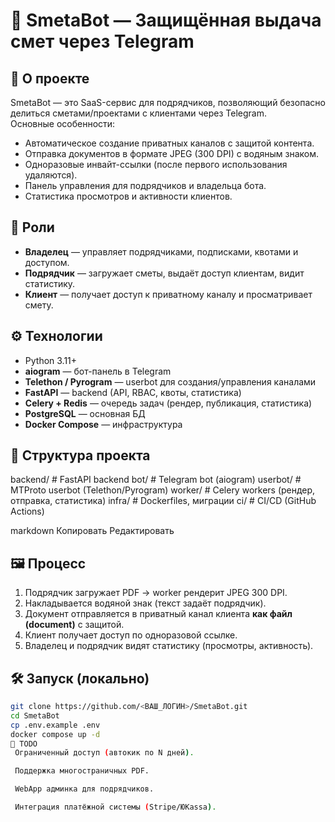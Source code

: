 # 📑 SmetaBot — Защищённая выдача смет через Telegram

## 🚀 О проекте
SmetaBot — это SaaS-сервис для подрядчиков, позволяющий безопасно делиться сметами/проектами с клиентами через Telegram.  
Основные особенности:
- Автоматическое создание приватных каналов с защитой контента.
- Отправка документов в формате JPEG (300 DPI) с водяным знаком.
- Одноразовые инвайт-ссылки (после первого использования удаляются).
- Панель управления для подрядчиков и владельца бота.
- Статистика просмотров и активности клиентов.

## 👥 Роли
- **Владелец** — управляет подрядчиками, подписками, квотами и доступом.
- **Подрядчик** — загружает сметы, выдаёт доступ клиентам, видит статистику.
- **Клиент** — получает доступ к приватному каналу и просматривает смету.

## ⚙️ Технологии
- Python 3.11+
- **aiogram** — бот-панель в Telegram
- **Telethon / Pyrogram** — userbot для создания/управления каналами
- **FastAPI** — backend (API, RBAC, квоты, статистика)
- **Celery + Redis** — очередь задач (рендер, публикация, статистика)
- **PostgreSQL** — основная БД
- **Docker Compose** — инфраструктура

## 📂 Структура проекта
backend/ # FastAPI backend
bot/ # Telegram bot (aiogram)
userbot/ # MTProto userbot (Telethon/Pyrogram)
worker/ # Celery workers (рендер, отправка, статистика)
infra/ # Dockerfiles, миграции
ci/ # CI/CD (GitHub Actions)

markdown
Копировать
Редактировать

## 🖼️ Процесс
1. Подрядчик загружает PDF → worker рендерит JPEG 300 DPI.
2. Накладывается водяной знак (текст задаёт подрядчик).
3. Документ отправляется в приватный канал клиента **как файл (document)** с защитой.
4. Клиент получает доступ по одноразовой ссылке.
5. Владелец и подрядчик видят статистику (просмотры, активность).

## 🛠️ Запуск (локально)
```bash
git clone https://github.com/<ВАШ_ЛОГИН>/SmetaBot.git
cd SmetaBot
cp .env.example .env
docker compose up -d
📌 TODO
 Ограниченный доступ (автокик по N дней).

 Поддержка многостраничных PDF.

 WebApp админка для подрядчиков.

 Интеграция платёжной системы (Stripe/ЮKassa).